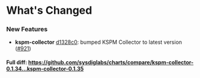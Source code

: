# What's Changed

### New Features
- **kspm-collector** [d1328c0](https://github.com/sysdiglabs/charts/commit/d1328c02976901a64d91f4e86a2a26035045496c): bumped KSPM Collector to latest version ([#921](https://github.com/sysdiglabs/charts/issues/921))

#### Full diff: https://github.com/sysdiglabs/charts/compare/kspm-collector-0.1.34...kspm-collector-0.1.35

